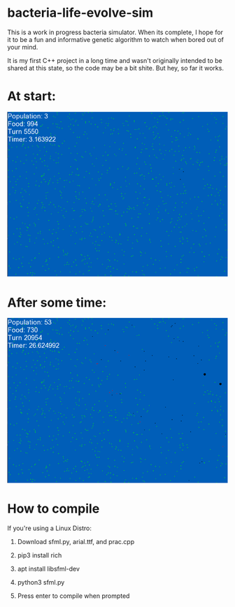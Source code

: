 # bacteria-life-evolve-sim
This is a work in progress bacteria simulator. When its complete, I hope for it to be a fun and informative genetic algorithm to watch when bored out of your mind.

It is my first C++ project in a long time and wasn't originally intended to be shared at this state, so the code may be a bit shite. But hey, so far it works.


# At start:

![image](https://raw.githubusercontent.com/Adri6336/bacteria-life-evolve-sim/main/before.png)

# After some time:

![image](https://raw.githubusercontent.com/Adri6336/bacteria-life-evolve-sim/main/after.png)

# How to compile
If you're using a Linux Distro:

1. Download sfml.py, arial.ttf, and prac.cpp

2. pip3 install rich

3. apt install libsfml-dev

4. python3 sfml.py

5. Press enter to compile when prompted
